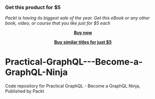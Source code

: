 
### Get this product for $5

<i>Packt is having its biggest sale of the year. Get this eBook or any other book, video, or course that you like just for $5 each</i>


<b><p align='center'>[Buy now](https://packt.link/9781838823009)</p></b>


<b><p align='center'>[Buy similar titles for just $5](https://subscription.packtpub.com/search)</p></b>


# Practical-GraphQL---Become-a-GraphQL-Ninja
Code repository for Practical GraphQL - Become a GraphQL Ninja, Published by Packt

